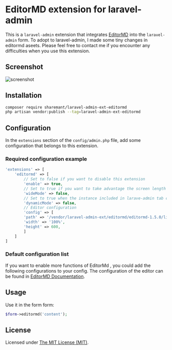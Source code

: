 # EditorMD extension for laravel-admin

This is a `laravel-admin` extension that integrates [EditorMD](http://pandao.github.io/editor.md/) into the `laravel-admin` form.
To adopt to laravel-admin, I made some tiny changes in editormd aseets.
Please feel free to contact me if you encounter any difficulties when you use this extension.

## Screenshot

![screenshot](https://user-images.githubusercontent.com/4065724/52049451-d02e8380-2588-11e9-96b8-1cf66b18f934.jpg)

## Installation

```bash
composer require sharemant/laravel-admin-ext-editormd
php artisan vendor:publish --tag=laravel-admin-ext-editormd
```

## Configuration

In the `extensions` section of the `config/admin.php` file, add some configuration that belongs to this extension.

### Required configuration example

```php
'extensions' => [
    'editormd' => [
        // Set to false if you want to disable this extension
        'enable' => true,
		// Set to true if you want to take advantage the screen length for your editormd instance.
		'wideMode' => false,
		// Set to true when the instance included in larave-admin tab component.
		'dynamicMode' => false,
        // Editor configuration
        'config' => [
		'path' => '/vendor/laravel-admin-ext/editormd/editormd-1.5.0/lib/',
		'width' => '100%',
        'height' => 600,
        ]
    ]
]
```

### Default configuration list

If you want to enable more functions of EditorMd , you could add the following configurations to your config.
The configuration of the editor can be found in [EditorMD Documentation](http://pandao.github.io/editor.md/).

## Usage

Use it in the form form:
```php
$form->editormd('content');
```


License
------------
Licensed under [The MIT License (MIT)](LICENSE).